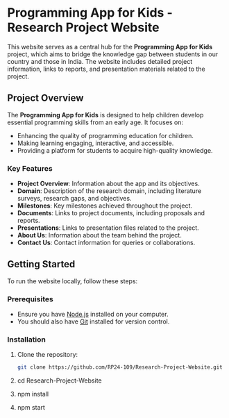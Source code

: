 # Programming App for Kids - Research Project Website

This website serves as a central hub for the **Programming App for Kids** project, which aims to bridge the knowledge gap between students in our country and those in India. The website includes detailed project information, links to reports, and presentation materials related to the project.

## Project Overview

The **Programming App for Kids** is designed to help children develop essential programming skills from an early age. It focuses on:

- Enhancing the quality of programming education for children.
- Making learning engaging, interactive, and accessible.
- Providing a platform for students to acquire high-quality knowledge.

### Key Features

- **Project Overview**: Information about the app and its objectives.
- **Domain**: Description of the research domain, including literature surveys, research gaps, and objectives.
- **Milestones**: Key milestones achieved throughout the project.
- **Documents**: Links to project documents, including proposals and reports.
- **Presentations**: Links to presentation files related to the project.
- **About Us**: Information about the team behind the project.
- **Contact Us**: Contact information for queries or collaborations.

## Getting Started

To run the website locally, follow these steps:

### Prerequisites

- Ensure you have [Node.js](https://nodejs.org/) installed on your computer.
- You should also have [Git](https://git-scm.com/) installed for version control.

### Installation

1. Clone the repository:
   ```bash
   git clone https://github.com/RP24-109/Research-Project-Website.git
   
2. cd Research-Project-Website

3. npm install
   
5. npm start

